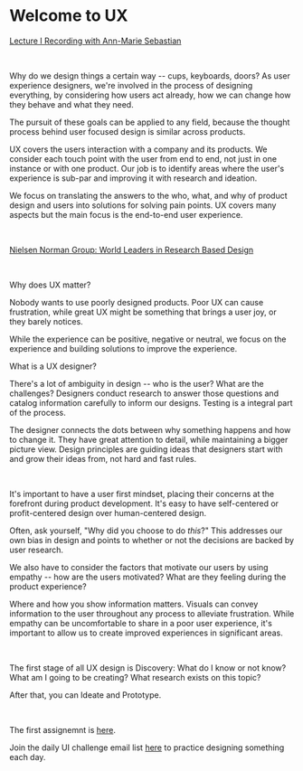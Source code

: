 # Welcome to UX


[Lecture I Recording with Ann-Marie Sebastian](https://youtu.be/qdONgO3UngI)  

<br>

Why do we design things a certain way -- cups, keyboards, doors? As user experience designers, we're involved in the process of designing everything, by considering how users act already, how we can change how they behave and what they need.

The pursuit of these goals can be applied to any field, because the thought process behind user focused design is similar across products.

UX covers the users interaction with a company and its products. We consider each touch point with the user from end to end, not just in one instance or with one product. Our job is to identify areas where the user's experience is sub-par and improving it with research and ideation.

We focus on translating the answers to the who, what, and why of product design and users into solutions for solving pain points. UX covers many aspects but the main focus is the end-to-end user experience.

<br>

[Nielsen Norman Group: World Leaders in Research Based Design](https://www.nngroup.com)  

<br>

Why does UX matter?

Nobody wants to use poorly designed products. Poor UX can cause frustration, while great UX might be something that brings a user joy, or they barely notices.

While the experience can be positive, negative or neutral, we focus on the experience and building solutions to improve the experience.

What is a UX designer?

There's a lot of ambiguity in design -- who is the user? What are the challenges? Designers conduct research to answer those questions and catalog information carefully to inform our designs. Testing is a integral part of the process.

The designer connects the dots between why something happens and how to change it. They have great attention to detail, while maintaining a bigger picture view. Design principles are guiding ideas that designers start with and grow their ideas from, not hard and fast rules.

<br>

It's important to have a user first mindset, placing their concerns at the forefront during product development. It's easy to have self-centered or profit-centered design over human-centered design. 

Often, ask yourself, "Why did you choose to do _this_?" This addresses our own bias in design and points to whether or not the decisions are backed by user research.

We also have to consider the factors that motivate our users by using empathy -- how are the users motivated? What are they feeling during the product experience?

Where and how you show information matters. Visuals can convey information to the user throughout any process to alleviate frustration. While empathy can be uncomfortable to share in a poor user experience, it's important to allow us to create improved experiences in significant areas.

<br>

The first stage of all UX design is Discovery: What do I know or not know? What am I going to be creating? What research exists on this topic? 

After that, you can Ideate and Prototype.

<br>

The first assignemnt is [here](https://docs.google.com/document/d/120VeCteA_GRA9oa4P89XiHxaCO0qe0Ls8wXxbPp4Nm0/edit).  

Join the daily UI challenge email list [here](https://www.dailyui.co/) to practice designing something each day.

<br>
<br>













